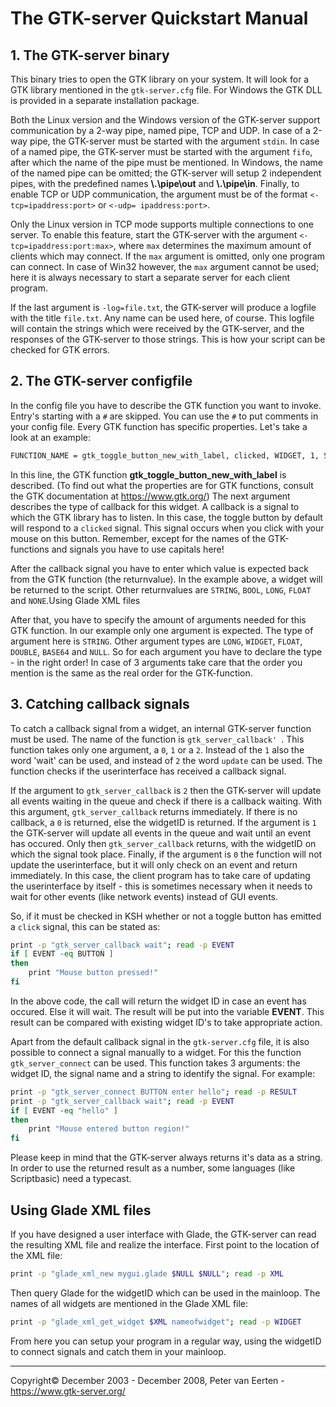 # The GTK-server Quickstart Manual

## 1. The GTK-server binary

This binary tries to open the GTK library on your system. It will look for a GTK library mentioned in the ```gtk-server.cfg``` file. For Windows the GTK DLL is provided in a separate installation package.

Both the Linux version and the Windows version of the GTK-server support communication by a 2-way pipe, named pipe, TCP and UDP. In case of a 2-way pipe, the GTK-server must be started with the argument ```stdin```. In case of a named pipe, the GTK-server must be started with the argument ```fifo```, after which the name of the pipe must be mentioned. In Windows, the name of the named pipe can be omitted; the GTK-server will setup 2 independent pipes, with the predefined names **\\.\pipe\out** and **\\.\pipe\in**. Finally, to enable TCP or UDP communication, the argument must be of the format ```<-tcp=ipaddress:port>``` or ```<-udp= ipaddress:port>```.

Only the Linux version in TCP mode supports multiple connections to one server. To enable this feature, start the GTK-server with the argument ```<-tcp=ipaddress:port:max>```, where ``max`` determines the maximum amount of clients which may connect. If the ```max``` argument is omitted, only one program can connect. In case of Win32 however, the ```max``` argument cannot be used; here it is always necessary to start a separate server for each client program.

If the last argument is ```-log=file.txt```, the GTK-server will produce a logfile with the title ```file.txt```. Any name can be used here, of course. This logfile will contain the strings which were received by the GTK-server, and the responses of the GTK-server to those strings. This is how your script can be checked for GTK errors.

## 2. The GTK-server configfile

In the config file you have to describe the GTK function you want to invoke. Entry's starting with a ```#``` are skipped. You can use the ```#``` to put comments in your config file. Every GTK function has specific properties. Let's take a look at an example:

```bash
FUNCTION_NAME = gtk_toggle_button_new_with_label, clicked, WIDGET, 1, STRING
```

In this line, the GTK function **gtk_toggle_button_new_with_label** is described. (To find out what the properties are for GTK functions, consult the GTK documentation at https://www.gtk.org/) The next argument describes the type of callback for this widget. A callback is a signal to which the GTK library has to listen. In this case, the toggle button by default will respond to a ```clicked``` signal. This signal occurs when you click with your mouse on this button. Remember, except for the names of the GTK-functions and signals you have to use capitals here!

After the callback signal you have to enter which value is expected back from the GTK function (the returnvalue). In the example above, a widget will be returned to the script. Other returnvalues are ```STRING```, ```BOOL```, ```LONG```, ```FLOAT``` and ```NONE```.Using Glade XML files

After that, you have to specify the amount of arguments needed for this GTK function. In our example only one argument is expected. The type of argument here is ```STRING```. Other argument types are ```LONG```, ```WIDGET```, ```FLOAT```, ```DOUBLE```, ```BASE64``` and ```NULL```. So for each argument you have to declare the type - in the right order! In case of 3 arguments take care that the order you mention is the same as the real order for the GTK-function.

## 3. Catching callback signals

To catch a callback signal from a widget, an internal GTK-server function must be used. The name of the function is ```gtk_server_callback'
```. This function takes only one argument, a ```0```, ```1``` or a ```2```. Instead of the ```1``` also the word 'wait' can be used, and instead of ```2``` the word ```update``` can be used. The function checks if the userinterface has received a callback signal.

If the argument to ```gtk_server_callback``` is ```2``` then the GTK-server will update all events waiting in the queue and check if there is a callback waiting. With this argument, ```gtk_server_callback``` returns immediately. If there is no callback, a ```0``` is returned, else the widgetID is returned. If the argument is ```1``` the GTK-server will update all events in the queue and wait until an event has occured. Only then ```gtk_server_callback``` returns, with the widgetID on which the signal took place. Finally, if the argument is ```0``` the function will not update the userinterface, but it will only check on an event and return immediately. In this case, the client program has to take care of updating the userinterface by itself - this is sometimes necessary when it needs to wait for other events (like network events) instead of GUI events.

So, if it must be checked in KSH whether or not a toggle button has emitted a ```click``` signal, this can be stated as:

```bash
print -p "gtk_server_callback wait"; read -p EVENT
if [ EVENT -eq BUTTON ]
then
    print "Mouse button pressed!"
fi
```

In the above code, the call will return the widget ID in case an event has occured. Else it will wait. The result will be put into the variable **EVENT**. This result can be compared with existing widget ID's to take appropriate action.

Apart from the default callback signal in the ```gtk-server.cfg``` file, it is also possible to connect a signal manually to a widget. For this the function ```gtk_server_connect``` can be used. This function takes 3 arguments: the widget ID, the signal name and a string to identify the signal. For example:

```bash
print -p "gtk_server_connect BUTTON enter hello"; read -p RESULT
print -p "gtk_server_callback wait"; read -p EVENT
if [ EVENT -eq "hello" ]
then
    print "Mouse entered button region!"
fi
```

Please keep in mind that the GTK-server always returns it's data as a string. In order to use the returned result as a number, some languages (like Scriptbasic) need a typecast.

## Using Glade XML files

If you have designed a user interface with Glade, the GTK-server can read the resulting XML file and realize the interface. First point to the location of the XML file:

```bash
print -p "glade_xml_new mygui.glade $NULL $NULL"; read -p XML
```

Then query Glade for the widgetID which can be used in the mainloop. The names of all widgets are mentioned in the Glade XML file:

```bash
print -p "glade_xml_get_widget $XML nameofwidget"; read -p WIDGET
```

From here you can setup your program in a regular way, using the widgetID to connect signals and catch them in your mainloop.

---
Copyright© December 2003 - December 2008, Peter van Eerten  -  https://www.gtk-server.org/

